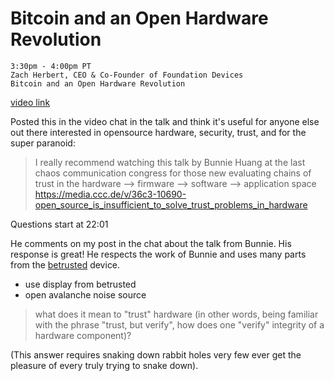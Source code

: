 # Bitcoin and an Open Hardware Revolution

```
3:30pm - 4:00pm PT
Zach Herbert, CEO & Co-Founder of Foundation Devices
Bitcoin and an Open Hardware Revolution
```
[video link](https://www.crowdcast.io/e/future-proof-summit/42)

Posted this in the video chat in the talk and think it's useful for anyone else out there interested in opensource hardware, security, trust, and for the super paranoid:

> I really recommend watching this talk  by Bunnie Huang at the last chaos communication congress for those new evaluating chains of trust in the hardware --> firmware --> software --> application space
> https://media.ccc.de/v/36c3-10690-open_source_is_insufficient_to_solve_trust_problems_in_hardware


Questions start at 22:01

He comments on my post in the chat about the talk from Bunnie. His response is great! He respects the work of Bunnie and uses many parts from the [betrusted](https://betrusted.io) device.
- use display from betrusted
- open avalanche noise source



> what does it mean to "trust" hardware (in other words, being familiar with the phrase "trust, but verify", how does one "verify" integrity of a hardware component)?

(This answer requires snaking down rabbit holes very few ever get the pleasure of every truly trying to snake down).

